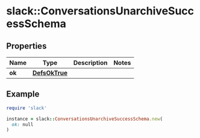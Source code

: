 # slack::ConversationsUnarchiveSuccessSchema

## Properties

| Name | Type | Description | Notes |
| ---- | ---- | ----------- | ----- |
| **ok** | [**DefsOkTrue**](DefsOkTrue.md) |  |  |

## Example

```ruby
require 'slack'

instance = slack::ConversationsUnarchiveSuccessSchema.new(
  ok: null
)
```

